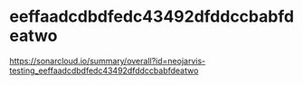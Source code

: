 # eeffaadcdbdfedc43492dfddccbabfdeatwo
https://sonarcloud.io/summary/overall?id=neojarvis-testing_eeffaadcdbdfedc43492dfddccbabfdeatwo
